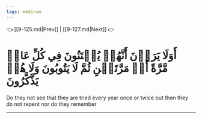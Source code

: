 ```yaml
---
tags: medinan
---
```


👈 [[9-125.md|Prev]] | [[9-127.md|Next]] 👉

# أَوَلَا يَرَوۡنَ أَنَّهُمۡ يُفۡتَنُونَ فِي كُلِّ عَامٖ مَّرَّةً أَوۡ مَرَّتَيۡنِ ثُمَّ لَا يَتُوبُونَ وَلَا هُمۡ يَذَّكَّرُونَ

Do they not see that they are tried every year once or twice but then they do not repent nor do they remember

---

